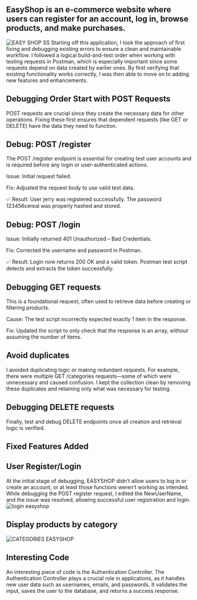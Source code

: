 ## EasyShop is an e-commerce website where users can register for an account, log in, browse products, and make purchases.
![EASY SHOP SS](https://github.com/user-attachments/assets/46c3a5ba-8eee-4d7b-a564-2d2cd836cb86)
Starting off this application, I took the approach of first fixing and debugging existing errors to ensure a clean and maintainable workflow. I followed a logical build-and-test order when working with testing requests in Postman, which is especially important since some requests depend on data created by earlier ones. By first verifying that existing functionality works correctly, I was then able to move on to adding new features and enhancements.

## Debugging Order Start with POST Requests
POST requests are crucial since they create the necessary data for other operations. Fixing these first ensures that dependent requests (like GET or DELETE) have the data they need to function.

## Debug: POST /register
The POST /register endpoint is essential for creating test user accounts and is required before any login or user-authenticated actions.

Issue: Initial request failed.

Fix: Adjusted the request body to use valid test data.

✅ Result: User jerry was registered successfully. The password 123456cereal was properly hashed and stored.

## Debug: POST /login
Issue: Initially returned 401 Unauthorized – Bad Credentials.

Fix: Corrected the username and password in Postman.

✅ Result: Login now returns 200 OK and a valid token.
Postman test script detects and extracts the token successfully.

## Debugging GET requests
This is a foundational request, often used to retrieve data before creating or filtering products.

Cause: The test script incorrectly expected exactly 1 item in the response.

Fix: Updated the script to only check that the response is an array, without assuming the number of items.

## Avoid duplicates
I avoided duplicating logic or making redundant requests. For example, there were multiple GET /categories requests—some of which were unnecessary and caused confusion. I kept the collection clean by removing these duplicates and retaining only what was necessary for testing.

## Debugging DELETE requests
Finally, test and debug DELETE endpoints once all creation and retrieval logic is verified.
## Fixed Features Added
## User Register/Login
At the initial stage of debugging, EASYSHOP didn’t allow users to log in or create an account, or at least those functions weren’t working as intended.
While debugging the POST register request, I edited the NewUserName, and the issue was resolved, allowing successful user registration and login.
![login easyshop](https://github.com/user-attachments/assets/8fad0068-81e3-4ce6-a636-6e036d80bb07)
## Display products by category
![CATEGORIES EASYSHOP](https://github.com/user-attachments/assets/0cf0f9b5-07b7-471e-8bc0-4930e19afa48)


## Interesting Code
An interesting piece of code is the Authentication Controller. The Authentication Controller plays a crucial role in applications, as it handles new user data such as usernames, emails, and passwords. It validates the input, saves the user to the database, and returns a success response.
